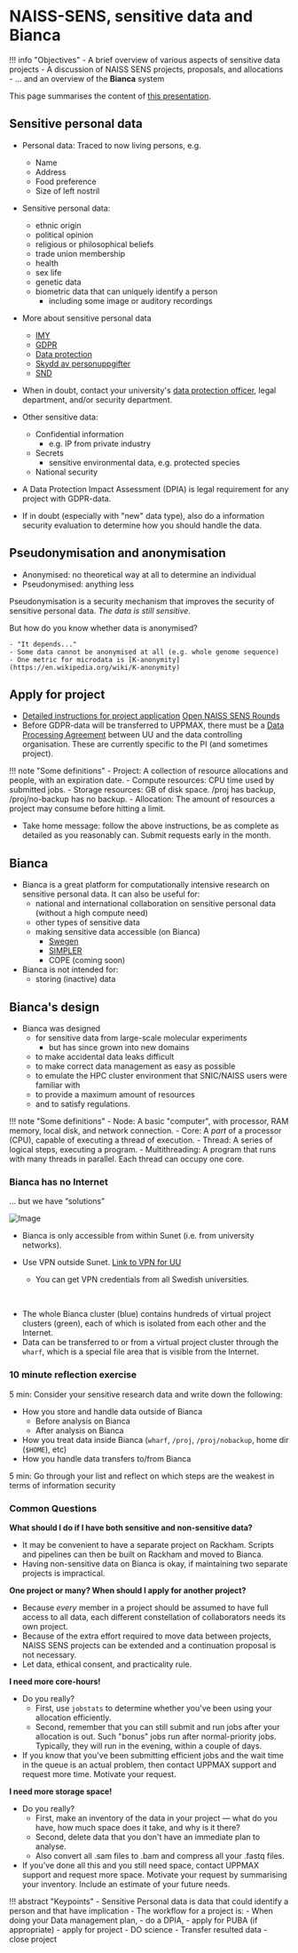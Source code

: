 # NAISS-SENS, sensitive data and Bianca

!!! info "Objectives"
    - A brief overview of various aspects of sensitive data projects
    - A discussion of NAISS SENS projects, proposals, and allocations
    - ... and an overview of the **Bianca** system

This page summarises the content of [this presentation](https://raw.githubusercontent.com/UPPMAX/bianca_workshop/main/docs/presentations/NAISS%20SENS%2C%20sensitive%20data%2C%20and%20Bianca.pdf).

## Sensitive personal data

- Personal data: Traced to now living persons, e.g.
	- Name
	- Address
	- Food preference
	- Size of left nostril

- Sensitive personal data:
	- ethnic origin
	- political opinion
	- religious or philosophical beliefs
	- trade union membership
	- health
	- sex life
	- genetic data
	- biometric data that can uniquely identify a person
		- including some image or auditory recordings
    
- More about sensitive personal data
    - [IMY](https://www.imy.se/en/)
    - [GDPR](https://www.gdpr.eu/)
    - [Data protection](https://ec.europa.eu/info/law/law-topic/data-protection_en)
    - [Skydd av personuppgifter](https://ec.europa.eu/info/law/law-topic/data-protection_sv)
    - [SND](https://snd.gu.se/sv/hantera-data/planera/forskningsdata-med-personuppgifter)
  
- When in doubt, contact your university's [data protection officer](https://www.uppmax.uu.se/support/faq/general-miscellaneous-faq/sensitive+data+questions/), legal department, and/or security department.

- Other sensitive data:
	- Confidential information
		- e.g. IP from private industry
	- Secrets
		- sensitive environmental data, e.g. protected species		
	- National security
	
- A Data Protection Impact Assessment (DPIA) is legal requirement for any project with GDPR-data.

- If in doubt (especially with "new" data type), also do a information security evaluation to determine how you should handle the data.

## Pseudonymisation and anonymisation
- Anonymised: no theoretical way at all to determine an individual
- Pseudonymised: anything less

Pseudonymisation is a security mechanism that improves the security of sensitive personal data. *The data is still sensitive*.

But how do you know whether data is anonymised? 

	- "It depends..." 
	- Some data cannot be anonymised at all (e.g. whole genome sequence)
	- One metric for microdata is [K-anonymity](https://en.wikipedia.org/wiki/K-anonymity)

## Apply for project
- [Detailed instructions for project application](https://www.uppmax.uu.se/support/getting-started/applying-for-sens-project/)
[Open NAISS SENS Rounds](https://supr.naiss.se/round/open_type/?type=NAISS+SENS)
- Before GDPR-data will be transferred to UPPMAX, there must be a [Data Processing Agreement](https://www.uppmax.uu.se/support/faq/general-miscellaneous-faq/how-to-establish-a-puba-with-uu/) between UU and the data controlling organisation. These are currently specific to the PI (and sometimes project).

!!! note "Some definitions"
    - Project: A collection of resource allocations and people, with an expiration date.
    - Compute resources: CPU time used by submitted jobs.
    - Storage resources: GB of disk space. /proj has backup, /proj/no-backup has no backup.
    - Allocation: The amount of resources a project may consume before hitting a limit.

- Take home message: follow the above instructions, be as complete as detailed as you reasonably can. Submit requests early in the month. 


## Bianca
- Bianca is a great platform for computationally intensive research on sensitive personal data. It can also be useful for:
    - national and international collaboration on sensitive personal data (without a high compute need)
    - other types of sensitive data
    - making sensitive data accessible (on Bianca)
    	- [Swegen](https://snd.gu.se/en/catalogue/study/ext0285)
    	- [SIMPLER](https://www.simpler4health.se/)
    	- COPE (coming soon)
- Bianca is not intended for:
    - storing (inactive) data

 
## Bianca's design

- Bianca was designed
	- for sensitive data from large-scale molecular experiments
		- but has since grown into new domains
    - to make accidental data leaks difficult
    - to make correct data management as easy as possible
    - to emulate the HPC cluster environment that SNIC/NAISS users were familiar with
    - to provide a maximum amount of resources
    - and to satisfy regulations.

!!! note "Some definitions"
    - Node: A basic "computer", with processor, RAM memory, local disk, and network connection.
    - Core: A *part* of a processor (CPU), capable of executing a thread of execution.
    - Thread: A series of logical steps, executing a program.
    - Multithreading: A program that runs with many threads in parallel. Each thread can occupy one core.


### Bianca has no Internet
... but we have “solutions”

![Image](./img/biancaorganisation-01.png)

- Bianca is only accessible from within Sunet (i.e. from university networks).
- Use VPN outside Sunet. [Link to VPN for UU](https://mp.uu.se/en/web/info/stod/it-telefoni/anvandarguider/network/vpn-service)

    - You can get VPN credentials from all Swedish universities.

<br>

- The whole Bianca cluster (blue) contains hundreds of virtual project clusters (green), each of which is isolated from each other and the Internet.
- Data can be transferred to or from a virtual project cluster through the ``wharf``, which is a special file area that is visible from the Internet.

### 10 minute reflection exercise

5 min: Consider your sensitive research data and write down the following:

- How you store and handle data outside of Bianca
   - Before analysis on Bianca
   - After analysis on Bianca
- How you treat data inside Bianca (``wharf``, ``/proj``, ``/proj/nobackup``, home dir (``$HOME``), etc)
- How you handle data transfers to/from Bianca

5 min: Go through your list and reflect on which steps are the weakest in terms of information security


### Common Questions

**What should I do if I have both sensitive and non-sensitive data?**

- It may be convenient to have a separate project on Rackham. Scripts and pipelines can then be built on Rackham and moved to Bianca.
- Having non-sensitive data on Bianca is okay, if maintaining two separate projects is impractical.

**One project or many? When should I apply for another project?**

- Because *every* member in a project should be assumed to have full access to all data, each different constellation of collaborators needs its own project.
- Because of the extra effort required to move data between projects, NAISS SENS projects can be extended and a continuation proposal is not necessary.
- Let data, ethical consent, and practicality rule.

**I need more core-hours!**

- Do you really? 
	- First, use ``jobstats`` to determine whether you've been using your allocation efficiently.
	- Second, remember that you can still submit and run jobs after your allocation is out. Such "bonus" jobs run after normal-priority jobs. Typically, they will run in the evening, within a couple of days.
- If you know that you've been submitting efficient jobs and the wait time in the queue is an actual problem, then contact UPPMAX support and request more time. Motivate your request.

**I need more storage space!**

- Do you really?
	- First, make an inventory of the data in your project — what do you have, how much space does it take, and why is it there?
	- Second, delete data that you don't have an immediate plan to analyse.
	- Also convert all .sam files to .bam and compress all your .fastq files.
- If you've done all this and you still need space, contact UPPMAX support and request more space. Motivate your request by summarising your inventory. Include an estimate of your future needs. 


!!! abstract "Keypoints"
    - Sensitive Personal data is data that could identify a person and that have implication
    - The workflow for a project is:
        - When doing your Data management plan, 
	    - do a DPIA, 
	    - apply for PUBA (if appropriate)
	    - apply for project
	- DO science
	- Transfer resulted data
	- close project
